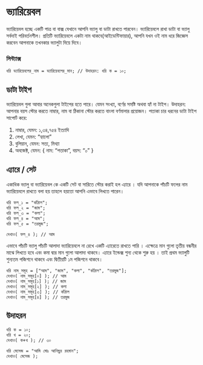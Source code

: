 # ভ্যারিয়েবল
ভ্যারিয়েবল হচ্ছে একটি পাত্র বা বাক্স যেখানে আপনি ভ্যালু বা ডাটা রাখতে পারবেন। ভ্যারিয়েবলে রাখা ডাটা বা ভ্যালু সর্বদাই পরিবর্তনশীল। প্রতিটি ভ্যারিয়েবলে একটা নাম থাকবে(আইডেন্টিফায়ার), আপনি যখন ওই নাম ধরে জিজ্ঞেস করবেন আপনাকে তখনকার ভ্যালুটা দিয়ে দিবে। 

### সিন্ট্যাক্স

```
ধরি ভ্যারিয়েবলের_নাম = ভ্যারিয়েবলের_মান; // উদাহরন: ধরি ক = ১০;
```


## ডাটা টাইপ
ভ্যারিয়েবল গুলা আবার অনেকগুলা টাইপের হতে পারে। যেমন সংখ্যা, বর্ণের সমষ্টি অথবা হ্যাঁ না টাইপ। উদাহরন: আপনার বয়স স্টোর করতে নাম্বার, নাম বা ঠিকানা স্টোর করতে বাংলা বর্ণমালার প্রয়োজন। পতাকা চার ধরনের ডাটা টাইপ সাপোর্ট করে:

1. নাম্বার, যেমন: ১,৩৪,৭৫৪ ইত্যাদি
2. লেখা, যেমন: “হ্যালো”
3. বুলিয়ান, যেমন: সত্য, মিথ্যা
4. অবজেক্ট, যেমন: { নাম: “পতাকা”, বয়স: “০” }

## এ্যারে / সেট
একাধিক ভ্যালু বা ভ্যারিয়েবল  কে একটি সেট বা সারিতে স্টোর করাই হল এ্যারে । যদি আপনাকে পাঁচটি ফলের নাম ভ্যারিয়েবলে রাখতে বলা হয় তাহলে হয়তো আপনি এভাবে লিখতে পারেন।

```
ধরি ফল_১ = "কাঁঠাল";
ধরি ফল_২ = "জাম";
ধরি ফল_৩ = "কলা";
ধরি ফল_৪ = "আম";
ধরি ফল_৫ = "তরমুজ";

দেখাও( ফল_৪ ); // আম
```
এভাবে পাঁচটি ভ্যালু পাঁচটি আলাদা ভ্যারিয়েবলে না রেখে একটি এ্যারেতে রাখতে পারি । এক্ষেত্রে মান গুলো তৃতীয় বন্ধনীর মাঝে লিখতে হবে এবং কমা দ্বার মান গুলো আলাদা থাকবে। এ্যারে ইন্ডেক্স শুন্য থেকে শুরু হয় । তাই প্রথম ভ্যালুটি শুন্যতম পজিশনে থাকবে এবং দ্বিতীয়টি ১ম পজিশনে থাকবে।

```
ধরি নাম_সমূহ = ["আম", "জাম", "কলা", "কাঁঠাল", "তরমুজ"];
দেখাও( নাম_সমূহ[০] ); // আম
দেখাও( নাম_সমূহ[১] ); // জাম
দেখাও( নাম_সমূহ[২] ); // কলা
দেখাও( নাম_সমূহ[৩] ); // কাঁঠাল
দেখাও( নাম_সমূহ[৪] ); // তরমুজ
```

## উদাহরন
```
ধরি ক = ১০;
ধরি খ = ২০;
দেখাও( ক+খ ); // ৩০

ধরি মেসেজ = "আমি মোঃ আনিছুর রহমান";
দেখাও( মেসেজ );
```
